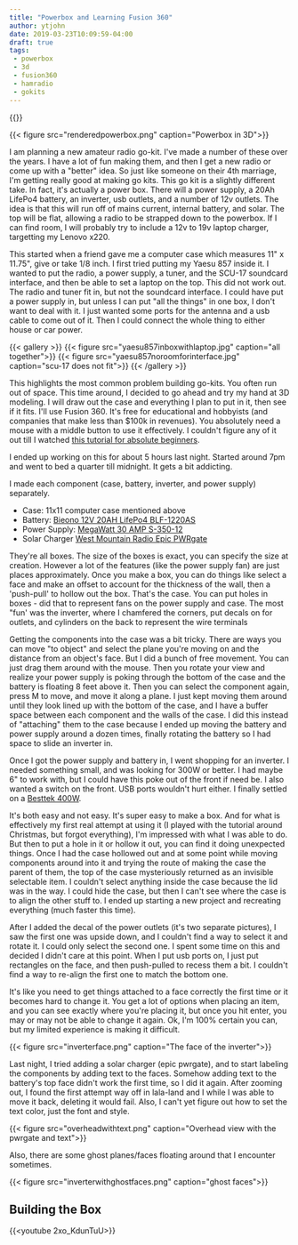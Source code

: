 ```yaml
---
title: "Powerbox and Learning Fusion 360"
author: ytjohn
date: 2019-03-23T10:09:59-04:00
draft: true
tags:
 - powerbox
 - 3d
 - fusion360
 - hamradio
 - gokits
---
```


{{<load-photoswipe>}}

{{< figure src="renderedpowerbox.png" caption="Powerbox in 3D">}}

I am planning a new amateur radio go-kit. I've made a number of these over the years. I have a lot of fun making them, and then I get a new radio or come up with a "better" idea. So just like someone on their 4th marriage, I'm getting really good at making go kits. This go kit is a slightly different take. In fact, it's actually a power box. There will a power supply, a 20Ah LifePo4 battery, an inverter, usb outlets, and a number of 12v outlets. The idea is that this will run off of mains current, internal battery, and solar. The top will be flat, allowing a radio to be strapped down to the powerbox. If I can find room, I will probably try to include a 12v to 19v laptop charger, targetting my Lenovo x220.

This started when a friend gave me a computer case which measures 11" x 11.75", give or take 1/8 inch. I first tried putting my Yaesu 857 inside it. I wanted to put the radio, a power supply, a tuner, and the SCU-17 soundcard interface, and then be able to set a laptop on the top. This did not work out. The radio and tuner fit in, but not the soundcard interface. I could have put a power supply in, but unless I can put "all the things" in one box, I don't want to deal with it. I just wanted some ports for the antenna and a usb cable to come out of it. Then I could connect the whole thing to either house or car power.

{{< gallery >}}
  {{< figure src="yaesu857inboxwithlaptop.jpg" caption="all together">}}
  {{< figure src="yaesu857noroomforinterface.jpg" caption="scu-17 does not fit">}}
{{< /gallery >}}

This highlights the most common problem building go-kits. You often run out of space. This time around, I decided to go ahead and try my hand at 3D modeling. I will draw out the case and everything I plan to put in it, then see if it fits. I'll use Fusion 360. It's free for educational and hobbyists (and companies that make less than $100k in revenues).  You absolutely need a mouse with a middle button to use it effectively. I couldn't figure any of it out till I watched [this tutorial for absolute beginners](https://www.youtube.com/watch?v=A5bc9c3S12g).

I ended up working on this for about 5 hours last night. Started around 7pm and went to bed a quarter till midnight. It gets a bit addicting.

I made each component (case, battery, inverter, and power supply) separately.

- Case: 11x11 computer case mentioned above
- Battery: [Bieono 12V 20AH LifePo4 BLF-1220AS](https://www.bioennopower.com/collections/12v-series-lifepo4-batteries/products/12v-20ah-lfp-battery-abs-blf-1220as)
- Power Supply: [MegaWatt 30 AMP S-350-12](http://www.megawattpowersupplies.com/)
- Solar Charger [West Mountain Radio Epic PWRgate](http://www.westmountainradio.com/product_info.php?products_id=epic-pwrgate)

They're all boxes. The size of the boxes is exact, you can specify the size at creation. However a lot of  the features (like the power supply fan) are just places approximately. Once you make a box, you can do things like select a face and make an offset to account for the thickness of the wall, then a 'push-pull' to hollow out the box. That's the case. You can put holes in boxes - did that to represent fans on the power supply and case. The most "fun' was the inverter, where I chamfered the corners, put decals on for outlets, and cylinders on the back to represent the wire terminals

Getting the components into the case was a bit tricky. There are ways you can move "to object" and select the plane you're moving on and the distance from an object's face. But I did a bunch of free movement. You can just drag them around with the mouse. Then you rotate your view and realize your power supply is poking through the bottom of the case and the battery is floating 8 feet above it. Then you can select the component again, press M to move, and move it along a plane.  I just kept moving them around until they look lined up with the bottom of the case, and I have a buffer space between each component and the walls of the case. I did this instead of "attaching" them to the case because I ended up moving the battery and power supply around a dozen times, finally rotating the battery so I had space to slide an inverter in.

Once I got the power supply and battery in, I went shopping for an inverter. I needed something small, and was looking for 300W or better. I had maybe 6" to work with, but I could have this poke out of the front if need be. I also wanted a switch on the front. USB ports wouldn't hurt either. I finally settled on a [Besttek 400W](https://www.amazon.com/gp/product/B07FMFYDRD/).

It's both easy and not easy. It's super easy to make a box. And for what is effectively my first real attempt at using it (I played with the tutorial around Christmas, but forgot everything), I'm impressed with what I was able to do. But then to put a hole in it or hollow it out, you can find it doing unexpected things. Once I had the case hollowed out and at some point while moving components around into it and trying the route of making the case the parent of them, the top of the case mysteriously returned as an invisible selectable item. I couldn't select anything inside the case because the lid was in the way. I could hide the case, but then I can't see where the case is to align the other stuff to. I ended up starting a new project and recreating everything (much faster this time).

After I added the decal of the power outlets (it's two separate pictures), I saw the first one was upside down, and I couldn't find a way to select it and rotate it. I could only select the second one. I spent some time on this and decided I didn't care at this point. When I put usb ports on, I just put rectangles on the face, and then push-pulled to recess them a bit. I couldn't find a way to re-align the first one to match the bottom one.

It's like you need to get things attached to a face correctly the first time or it becomes hard to change it. You get a lot of options when placing an item, and you can see exactly where you're placing it, but once you hit enter, you may or may not be able to change it again. Ok, I'm 100% certain you can, but my limited experience is making it difficult.

{{< figure src="inverterface.png" caption="The face of the inverter">}}

Last night, I tried adding a solar charger (epic pwrgate), and to start labeling the components by adding text to the faces. Somehow adding text to the battery's top face didn't work the first time, so I did it again. After zooming out, I found the first attempt way off in lala-land and I while I was able to move it back, deleting it would fail. Also, I can't yet figure out how to set the text color, just the font and style.

{{< figure src="overheadwithtext.png" caption="Overhead view with the pwrgate and text">}}

Also, there are some ghost planes/faces floating around that I encounter sometimes.

{{< figure src="inverterwithghostfaces.png" caption="ghost faces">}}

## Building the Box

{{<youtube 2xo_KdunTuU>}}
